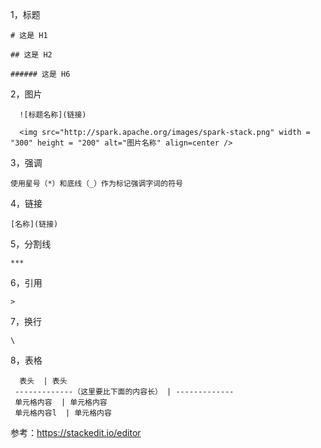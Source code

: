 1，标题

    # 这是 H1

    ## 这是 H2

    ###### 这是 H6

2，图片 
       
      ![标题名称](链接)
      
      <img src="http://spark.apache.org/images/spark-stack.png" width = "300" height = "200" alt="图片名称" align=center />
      
3，强调
    
    使用星号（*）和底线（_）作为标记强调字词的符号
    
4，链接

    [名称](链接)

5，分割线

    ***

6，引用

    >
   
7，换行
    
    \
   
8，表格

      表头  | 表头  
     -------------（这里要比下面的内容长） | -------------  
     单元格内容  | 单元格内容  
     单元格内容l  | 单元格内容 




参考：https://stackedit.io/editor